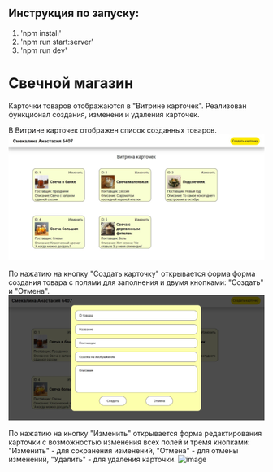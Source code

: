 ## Инструкция по запуску:

1. 'npm install'
2. 'npm run start:server'
3. 'npm run dev'

# Свечной магазин

Карточки товаров отображаются в "Витрине карточек".
Реализован функционал создания, изменени и удаления карточек.

В Витрине карточек отображен список созданных товаров.
![image](https://github.com/SmekAna/WebProg2023/blob/task4-AJAX/task4/assets/1.jpg?raw=true)

По нажатию на кнопку "Создать карточку" открывается форма форма создания товара с полями для заполнения и двумя кнопками: "Создать" и "Отмена".
![image](https://github.com/SmekAna/WebProg2023/blob/task4-AJAX/task4/assets/2.jpg?raw=true)

По нажатию на кнопку "Изменить" открывается форма редактирования карточки с возможностью изменения всех полей и тремя кнопками: "Изменить" - для сохранения изменений, "Отмена" - для отмены изменений, "Удалить" - для удаления карточки.
![image](![image](https://github.com/SmekAna/WebProg2023/assets/113173933/4d9c32f8-5f2b-4b33-a5bd-7f18c5be21a2)
)
